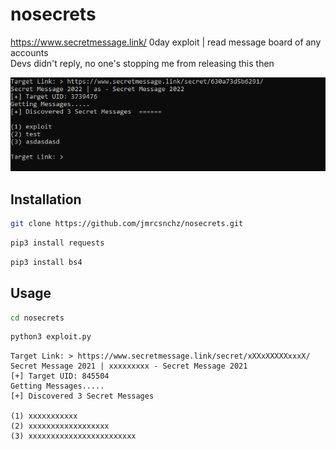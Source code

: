 # nosecrets
https://www.secretmessage.link/ 0day exploit | read message board of any accounts<br>Devs didn't reply, no one's stopping me from releasing this then

![secretm](https://raw.githubusercontent.com/jmrcsnchz/nosecrets/main/secretm.png)

## Installation
```bash
git clone https://github.com/jmrcsnchz/nosecrets.git
```
```bash
pip3 install requests
```
```bash
pip3 install bs4
```

## Usage
```bash
cd nosecrets
```
```bash
python3 exploit.py
```

```
Target Link: > https://www.secretmessage.link/secret/xXXxXXXXXxxxX/
Secret Message 2021 | xxxxxxxxx - Secret Message 2021
[+] Target UID: 845504
Getting Messages.....
[+] Discovered 3 Secret Messages

(1) xxxxxxxxxxx
(2) xxxxxxxxxxxxxxxxxx
(3) xxxxxxxxxxxxxxxxxxxxxxxx
```
